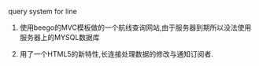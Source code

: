 query system for line 

1. 使用beego的MVC模板做的一个航线查询网站,由于服务器到期所以没法使用服务器上的MYSQL数据库

2. 用了一个HTML5的新特性,长连接处理数据的修改与通知订阅者.
